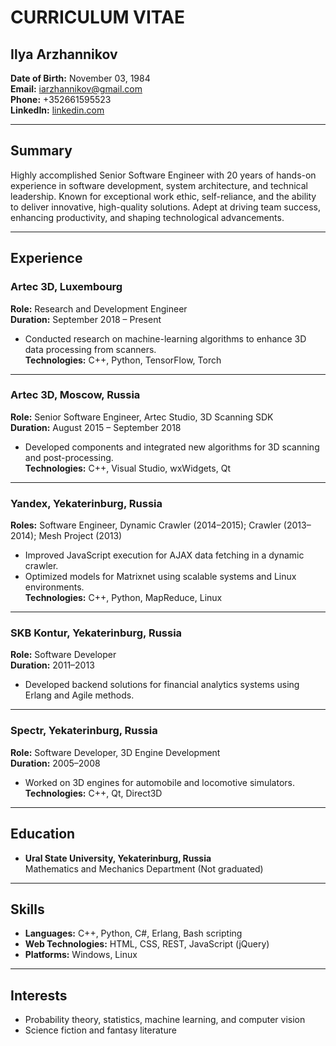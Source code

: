 # CURRICULUM VITAE

## Ilya Arzhannikov  
**Date of Birth:** November 03, 1984  
**Email:** iarzhannikov@gmail.com  
**Phone:** +352661595523  
**LinkedIn:** [linkedin.com](https://www.linkedin.com/in/arzhannikov-ilya-8a125b37/?locale=en_US)  

---

## Summary  
Highly accomplished Senior Software Engineer with 20 years of hands-on experience in software development, system architecture, and technical leadership. Known for exceptional work ethic, self-reliance, and the ability to deliver innovative, high-quality solutions. Adept at driving team success, enhancing productivity, and shaping technological advancements.

---

## Experience  

### Artec 3D, Luxembourg  
**Role:** Research and Development Engineer  
**Duration:** September 2018 – Present  
- Conducted research on machine-learning algorithms to enhance 3D data processing from scanners.  
**Technologies:** C++, Python, TensorFlow, Torch  

---

### Artec 3D, Moscow, Russia  
**Role:** Senior Software Engineer, Artec Studio, 3D Scanning SDK  
**Duration:** August 2015 – September 2018  
- Developed components and integrated new algorithms for 3D scanning and post-processing.  
**Technologies:** C++, Visual Studio, wxWidgets, Qt  

---

### Yandex, Yekaterinburg, Russia  
**Roles:** Software Engineer, Dynamic Crawler (2014–2015); Crawler (2013–2014); Mesh Project (2013)  
- Improved JavaScript execution for AJAX data fetching in a dynamic crawler.  
- Optimized models for Matrixnet using scalable systems and Linux environments.  
**Technologies:** C++, Python, MapReduce, Linux  

---

### SKB Kontur, Yekaterinburg, Russia  
**Role:** Software Developer  
**Duration:** 2011–2013  
- Developed backend solutions for financial analytics systems using Erlang and Agile methods.  

---

### Spectr, Yekaterinburg, Russia  
**Role:** Software Developer, 3D Engine Development  
**Duration:** 2005–2008  
- Worked on 3D engines for automobile and locomotive simulators.  
**Technologies:** C++, Qt, Direct3D  

---

## Education  
- **Ural State University, Yekaterinburg, Russia**  
  Mathematics and Mechanics Department (Not graduated)  

---

## Skills  
- **Languages:** C++, Python, C#, Erlang, Bash scripting  
- **Web Technologies:** HTML, CSS, REST, JavaScript (jQuery)  
- **Platforms:** Windows, Linux  

---

## Interests  
- Probability theory, statistics, machine learning, and computer vision  
- Science fiction and fantasy literature  
